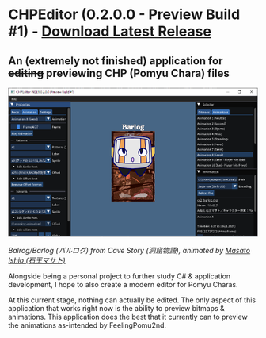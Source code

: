 # CHPEditor (0.2.0.0 - Preview Build #1) - [Download Latest Release](https://github.com/DragonRatTiger/CHPEditor/releases/latest)
## An (extremely not finished) application for ~~editing~~ previewing CHP (Pomyu Chara) files

![Screenshot of a preview build of CHPEditor version 0.2.0.0, displaying Balrog from Cave Story doing its Good animation](readme/0.png)

*Balrog/Barlog (バルログ) from Cave Story (洞窟物語), animated by [Masato Ishio (石王マサト)](http://www8.plala.or.jp/stone-king/)*

Alongside being a personal project to further study C# & application development, I hope to also create a modern editor for Pomyu Charas.

At this current stage, nothing can actually be edited. The only aspect of this application that works right now is the ability to preview bitmaps & animations. This application does the best that it currently can to preview the animations as-intended by FeelingPomu2nd.

